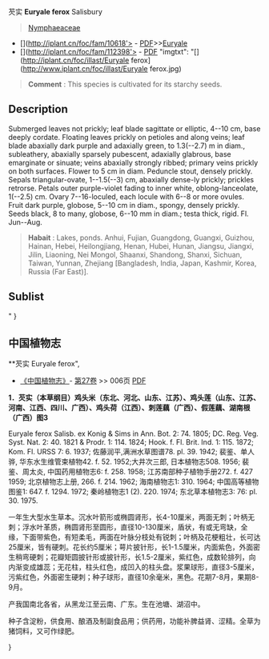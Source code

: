 芡实 **Euryale ferox** Salisbury

> [Nymphaeaceae](http://www.iplant.cn/info/Nymphaeaceae?t=foc)
* [](http://iplant.cn/foc/fam/10618'> - [PDF](http://iplant.cn/foc/pdf/Nymphaeaceae.pdf)>>[Euryale](http://www.iplant.cn/info/Euryale?t=foc)
* [](http://iplant.cn/foc/fam/112398'> - [PDF](http://www.iplant.cn/foc/pdf/Euryale.pdf)
  "imgtxt": "[](http://iplant.cn/foc/illast/Euryale ferox](http://www.iplant.cn/foc/illast/Euryale ferox.jpg)


> **Comment** : 
> This species is cultivated for its starchy seeds.

## Description

Submerged leaves not prickly; leaf blade sagittate or elliptic, 4--10 cm, base deeply cordate. Floating leaves prickly on petioles and along veins; leaf blade abaxially dark purple and adaxially green, to 1.3(--2.7) m in diam., subleathery, abaxially sparsely pubescent, adaxially glabrous, base emarginate or sinuate; veins abaxially strongly ribbed; primary veins prickly on both surfaces. Flower to 5 cm in diam. Peduncle stout, densely prickly. Sepals triangular-ovate, 1--1.5(--3) cm, abaxially dense-ly prickly; prickles retrorse. Petals outer purple-violet fading to inner white, oblong-lanceolate, 1(--2.5) cm. Ovary 7--16-loculed, each locule with 6--8 or more ovules. Fruit dark purple, globose, 5--10 cm in diam., spongy, densely prickly. Seeds black, 8 to many, globose, 6--10 mm in diam.; testa thick, rigid. Fl. Jun--Aug.


> **Habait** : 
> Lakes, ponds. Anhui, Fujian, Guangdong, Guangxi, Guizhou, Hainan, Hebei, Heilongjiang, Henan, Hubei, Hunan, Jiangsu, Jiangxi, Jilin, Liaoning, Nei Mongol, Shaanxi, Shandong, Shanxi, Sichuan, Taiwan, Yunnan, Zhejiang [Bangladesh, India, Japan, Kashmir, Korea, Russia (Far East)].


## Sublist
"
}
## 中国植物志

**芡实 Euryale ferox",

* [《中国植物志》](http://www.iplant.cn/frps)- [第27卷](http://www.iplant.cn/frps/vol/27) >> 006页 [PDF](http://www.iplant.cn/frps/pdf/27/006.pdf)


**1．芡实（本草纲目）鸡头米（东北、河北、山东、江苏）、鸡头莲（山东、江苏、河南、江西、四川、广西）、鸡头荷（江西）、刺莲藕（广西）、假莲藕、湖南根（广西）图3**

Euryale ferox Salisb. ex Konig & Sims in Ann. Bot. 2: 74. 1805; DC. Reg. Veg. Syst. Nat. 2: 40. 1821 & Prodr. 1: 114. 1824; Hook. f. Fl. Brit. Ind. 1: 115. 1872; Kom. Fl. URSS 7: 6. 1937; 佐藤润平,满洲水草图谱78. pl. 39. 1942; 裴鉴、单人骅, 华东水生维管束植物42. f. 52. 1952;大井次三郎, 日本植物志508. 1956; 裴鉴、周太炎, 中国药用植物志6: f. 258. 1958; 江苏南部种子植物手册272. f. 427 1959; 北京植物志上册, 266. f. 214. 1962; 海南植物志1: 310. 1964; 中国高等植物图鉴1: 647. f. 1294. 1972; 秦岭植物志1 (2). 220. 1974; 东北草本植物志3: 76: pl. 30. 1975.

一年生大型水生草本。沉水叶箭形或椭圆肾形，长4-10厘米，两面无刺；叶柄无刺；浮水叶革质，椭圆肾形至圆形，直径10-130厘米，盾状，有或无弯缺，全缘，下面带紫色，有短柔毛，两面在叶脉分枝处有锐刺；叶柄及花梗粗壮，长可达25厘米，皆有硬刺。花长约5厘米；萼片披针形，长1-1.5厘米，内面紫色，外面密生稍弯硬刺；花瓣矩圆披针形或披针形，长1.5-2厘米，紫红色，成数轮排列，向内渐变成雄蕊；无花柱，柱头红色，成凹入的柱头盘。浆果球形，直径3-5厘米，污紫红色，外面密生硬刺；种子球形，直径10余毫米，黑色。花期7-8月，果期8-9月。

产我国南北各省，从黑龙江至云南、广东。生在池塘、湖沼中。

种子含淀粉，供食用、酿酒及制副食品用；供药用，功能补脾益肾、涩精。全草为猪饲料，又可作绿肥。

}